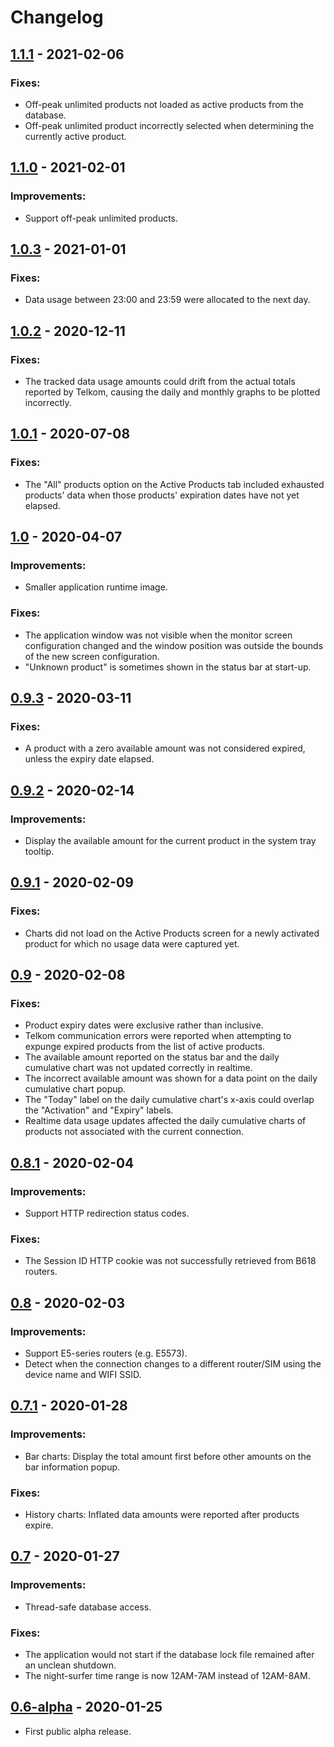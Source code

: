 # Changelog

## [1.1.1](https://github.com/mpaulse/mobitra/releases/tag/1.1.1) - 2021-02-06
### Fixes:
- Off-peak unlimited products not loaded as active products from the database.
- Off-peak unlimited product incorrectly selected when determining the currently active product.

## [1.1.0](https://github.com/mpaulse/mobitra/releases/tag/1.1.0) - 2021-02-01
### Improvements:
- Support off-peak unlimited products.

## [1.0.3](https://github.com/mpaulse/mobitra/releases/tag/1.0.3) - 2021-01-01
### Fixes:
- Data usage between 23:00 and 23:59 were allocated to the next day.

## [1.0.2](https://github.com/mpaulse/mobitra/releases/tag/1.0.2) - 2020-12-11
### Fixes:
- The tracked data usage amounts could drift from the actual totals reported by
  Telkom, causing the daily and monthly graphs to be plotted incorrectly.

## [1.0.1](https://github.com/mpaulse/mobitra/releases/tag/1.0.1) - 2020-07-08
### Fixes:
- The "All" products option on the Active Products tab included exhausted products'
  data when those products' expiration dates have not yet elapsed.

## [1.0](https://github.com/mpaulse/mobitra/releases/tag/1.0) - 2020-04-07
### Improvements:
- Smaller application runtime image.
### Fixes:
- The application window was not visible when the monitor screen configuration changed
  and the window position was outside the bounds of the new screen configuration.
- "Unknown product" is sometimes shown in the status bar at start-up.

## [0.9.3](https://github.com/mpaulse/mobitra/releases/tag/0.9.3) - 2020-03-11
### Fixes:
- A product with a zero available amount was not considered expired, unless the expiry date elapsed.

## [0.9.2](https://github.com/mpaulse/mobitra/releases/tag/0.9.2) - 2020-02-14
### Improvements:
- Display the available amount for the current product in the system tray tooltip.

## [0.9.1](https://github.com/mpaulse/mobitra/releases/tag/0.9.1) - 2020-02-09
### Fixes:
- Charts did not load on the Active Products screen for a newly activated product for which no usage data were captured yet.

## [0.9](https://github.com/mpaulse/mobitra/releases/tag/0.9) - 2020-02-08
### Fixes:
- Product expiry dates were exclusive rather than inclusive.
- Telkom communication errors were reported when attempting to expunge expired products from the list of active products.
- The available amount reported on the status bar and the daily cumulative chart was not updated correctly in realtime. 
- The incorrect available amount was shown for a data point on the daily cumulative chart popup.
- The "Today" label on the daily cumulative chart's x-axis could overlap the "Activation" and "Expiry" labels. 
- Realtime data usage updates affected the daily cumulative charts of products not associated with the current connection.

## [0.8.1](https://github.com/mpaulse/mobitra/releases/tag/0.8.1) - 2020-02-04
### Improvements:
- Support HTTP redirection status codes.
### Fixes:
- The Session ID HTTP cookie was not successfully retrieved from B618 routers.

## [0.8](https://github.com/mpaulse/mobitra/releases/tag/0.8) - 2020-02-03
### Improvements:
- Support E5-series routers (e.g. E5573).
- Detect when the connection changes to a different router/SIM using the device name and WIFI SSID.

## [0.7.1](https://github.com/mpaulse/mobitra/releases/tag/0.7.1) - 2020-01-28
### Improvements:
- Bar charts: Display the total amount first before other amounts on the bar information popup.
### Fixes:
- History charts: Inflated data amounts were reported after products expire.

## [0.7](https://github.com/mpaulse/mobitra/releases/tag/0.7) - 2020-01-27
### Improvements:
- Thread-safe database access.
### Fixes:
- The application would not start if the database lock file remained after an unclean shutdown.
- The night-surfer time range is now 12AM-7AM instead of 12AM-8AM.

## [0.6-alpha](https://github.com/mpaulse/mobitra/releases/tag/0.6-alpha) - 2020-01-25
- First public alpha release.
